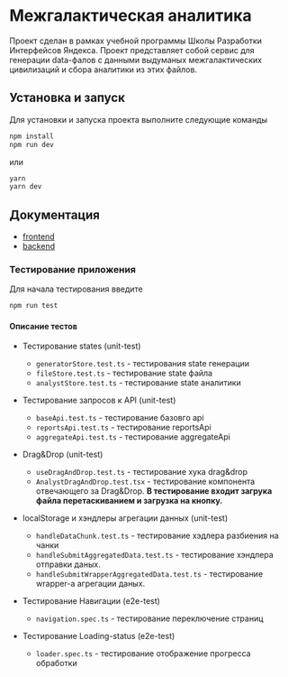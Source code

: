 # Межгалактическая аналитика

Проект сделан в рамках учебной программы Школы Разработки Интерфейсов Яндекса. Проект представляет собой сервис для генерации data-фалов с данными выдуманых межгалактических цивилизаций и сбора аналитики из этих файлов.

## Установка и запуск

Для установки и запуска проекта выполните следующие команды

```bash
npm install
npm run dev
```

или

```bash
yarn
yarn dev
```

## Документация

- [frontend](./shri2025-analyzer-api/readme.md)
- [backend](./shri2025-frontend/README.md)

### Тестирование приложения

Для начала тестирования введите

```bash
npm run test
```

#### Описание тестов

- Тестирование states (unit-test)

  - `generatorStore.test.ts` - тестирования state генерации
  - `fileStore.test.ts` - тестирование state файла
  - `analystStore.test.ts` - тестирование state аналитики

- Тестирование запросов к API (unit-test)
  - `baseApi.test.ts` - тестирование базовго api
  - `reportsApi.test.ts` - тестирование reportsApi
  - `aggregateApi.test.ts` - тестирование aggregateApi

- Drag&Drop (unit-test)
  - `useDragAndDrop.test.ts` - тестирование хука drag&drop
  - `AnalystDragAndDrop.test.tsx` - тестирование компонента отвечающего за Drag&Drop. **В тестирование входит загрука файла перетаскиванием и загрузка на кнопку.**

- localStorage и хэндлеры агрегации данных (unit-test)
  - `handleDataChunk.test.ts` - тестирование хэдлера разбиения на чанки
  - `handleSubmitAggregatedData.test.ts` - тестирование хэндлера отправки даных.
  - `handleSubmitWrapperAggregatedData.test.ts` - тестирование wrapper-а агрегации даных.

- Тестирование Навигации (e2e-test)
  - `navigation.spec.ts` - тестирование переключение страниц

- Тестирование Loading-status (e2e-test)
  - `loader.spec.ts` - тестирование отображение прогресса обработки

